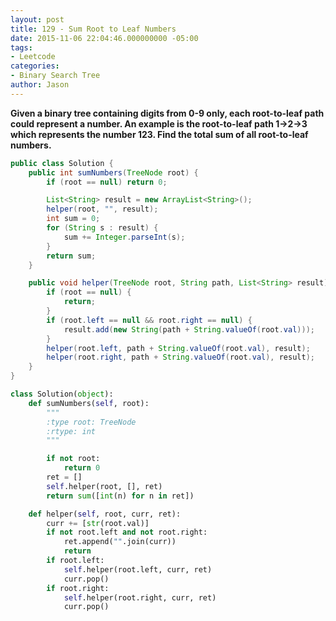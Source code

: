```yaml
---
layout: post
title: 129 - Sum Root to Leaf Numbers
date: 2015-11-06 22:04:46.000000000 -05:00
tags:
- Leetcode
categories:
- Binary Search Tree
author: Jason
---
```

**Given a binary tree containing digits from 0-9 only, each root-to-leaf path could represent a number. An example is the root-to-leaf path 1->2->3 which represents the number 123. Find the total sum of all root-to-leaf numbers.**


``` java
public class Solution {
    public int sumNumbers(TreeNode root) {
        if (root == null) return 0;

        List<String> result = new ArrayList<String>();
        helper(root, "", result);
        int sum = 0;
        for (String s : result) {
            sum += Integer.parseInt(s);
        }
        return sum;
    }

    public void helper(TreeNode root, String path, List<String> result) {
        if (root == null) {
            return;
        }
        if (root.left == null && root.right == null) {
            result.add(new String(path + String.valueOf(root.val)));
        }
        helper(root.left, path + String.valueOf(root.val), result);
        helper(root.right, path + String.valueOf(root.val), result);
    }
}
```

``` python
class Solution(object):
    def sumNumbers(self, root):
        """
        :type root: TreeNode
        :rtype: int
        """

        if not root:
            return 0
        ret = []
        self.helper(root, [], ret)
        return sum([int(n) for n in ret])

    def helper(self, root, curr, ret):
        curr += [str(root.val)]
        if not root.left and not root.right:
            ret.append("".join(curr))
            return
        if root.left:
            self.helper(root.left, curr, ret)
            curr.pop()
        if root.right:
            self.helper(root.right, curr, ret)
            curr.pop()
```
